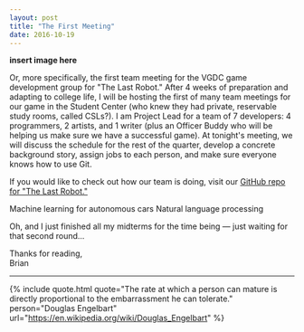 ```yaml
---
layout: post
title: "The First Meeting"
date: 2016-10-19
---
```


**insert image here**

Or, more specifically, the first team meeting for the VGDC game development group for "The Last Robot." After 4 weeks of preparation and adapting to college life, I will be hosting the first of many team meetings for our game in the Student Center (who knew they had private, reservable study rooms, called CSLs?). I am Project Lead for a team of 7 developers: 4 programmers, 2 artists, and 1 writer (plus an Officer Buddy who will be helping us make sure we have a successful game). At tonight's meeting, we will discuss the schedule for the rest of the quarter, develop a concrete background story, assign jobs to each person, and make sure everyone knows how to use Git.

If you would like to check out how our team is doing, visit our [GitHub repo for "The Last Robot."](https://github.com/BTx123/VGDC_TheLastRobot)

Machine learning for autonomous cars
Natural language processing

Oh, and I just finished all my midterms for the time being &mdash; just waiting for that second round...

Thanks for reading,<br/>
Brian

---

{% include quote.html
    quote="The rate at which a person can mature is directly proportional to the embarrassment he can tolerate."
    person="Douglas Engelbart"
    url="https://en.wikipedia.org/wiki/Douglas_Engelbart" %}
